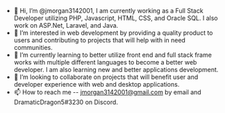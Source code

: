 - 👋 Hi, I’m @jmorgan3142001, I am currently working as a Full Stack Developer utilizing PHP, Javascript, HTML, CSS, and Oracle SQL. I also work on ASP.Net, Laravel, and Java.
- 👀 I’m interested in web development by providing a quality product to users and contributing to projects that will help with in need communities.
- 🌱 I’m currently learning to better utilize front end and full stack frame works with multiple different languages to become a better web developer. I am also learning new and better applications development.
- 💞️ I’m looking to collaborate on projects that will benefit user and developer experience with web and desktop applications.
- 📫 How to reach me -- jmorgan3142001@gmail.com by email and DramaticDragon5#3230 on Discord.

<!---
jmorgan3142001/jmorgan3142001 is a ✨ special ✨ repository because its `README.md` (this file) appears on your GitHub profile.
You can click the Preview link to take a look at your changes.
--->
